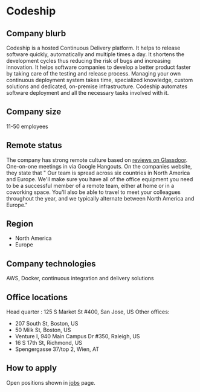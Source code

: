 # Codeship

## Company blurb

Codeship is a hosted Continuous Delivery platform. It helps to release software quickly, automatically and multiple times a day. It shortens the development cycles thus reducing the risk of bugs and increasing innovation. It helps software companies to develop a better product faster by taking care of the testing and release process. Managing your own continuous deployment system takes time, specialized knowledge, custom solutions and dedicated, on-premise infrastructure. Codeship automates software deployment and all the necessary tasks involved with it.

## Company size

11-50 employees

## Remote status

The company has strong remote culture based on [reviews on Glassdoor](https://www.glassdoor.ca/Overview/Working-at-Codeship-EI_IE958890.11,19.htm). One-on-one meetings in via Google Hangouts. On the companies website, they state that " Our team is spread across six countries in North America and Europe. We'll make sure you have all of the office equipment you need to be a successful member of a remote team, either at home or in a coworking space. You'll also be able to travel to meet your colleagues throughout the year, and we typically alternate between North America and Europe."

## Region

* North America
* Europe

## Company technologies

AWS, Docker, continuous integration and delivery solutions

## Office locations

Head quarter : 125 S Market St #400, San Jose, US
Other offices:
* 207 South St, Boston, US
* 50 Milk St, Boston, US
* Venture I, 940 Main Campus Dr #350, Raleigh, US
* 16 S 17th St, Richmond, US
* Spengergasse 37/top 2, Wien, AT

## How to apply

Open positions shown in [jobs](https://codeship.com/jobs) page.
